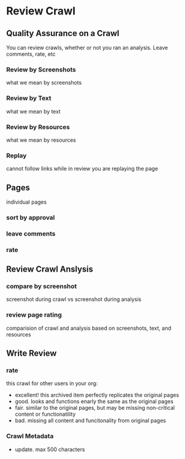 # Review Crawl

## Quality Assurance on a Crawl
You can review crawls, whether or not you ran an analysis.
Leave comments, rate, etc

### Review by Screenshots
what we mean by screenshots

### Review by Text
what we mean by text

### Review by Resources
what we mean by resources 

### Replay
cannot follow links while in review
you are replaying the page

## Pages
individual pages
### sort by approval
### leave comments
### rate

## Review Crawl Anslysis
### compare by screenshot
screenshot during crawl vs screenshot during analysis

### review page rating
comparision of crawl and analysis based on screenshots, text, and resources 


## Write Review
### rate
this crawl for other users in your org:
- excellent! this archived item perfectly replicates the original pages
- good. looks and functions enarly the same as the original pages
- fair. similar to the original pages, but may be missing non-critical content or functionatility
- bad. missing all content and funcitonality from original pages

### Crawl Metadata
- update. max 500 characters